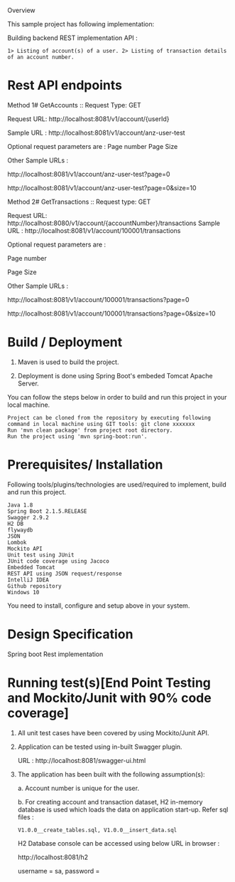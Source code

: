 

Overview

This sample project has following implementation:

Building backend REST implementation API :

	1> Listing of account(s) of a user. 2> Listing of transaction details of an account number.
  
  
 
Rest API endpoints
=====================

Method 1#  GetAccounts :: Request Type: GET

Request URL: http://localhost:8081/v1/account/{userId}

Sample URL : http://localhost:8081/v1/account/anz-user-test

Optional request parameters are :
Page number
Page Size

Other Sample URLs :

http://localhost:8081/v1/account/anz-user-test?page=0

http://localhost:8081/v1/account/anz-user-test?page=0&size=10

Method 2# GetTransactions :: Request type: GET

Request URL: http://localhost:8080/v1/account/{accountNumber}/transactions
Sample URL : http://localhost:8081/v1/account/100001/transactions

Optional request parameters are :

Page number

Page Size

Other Sample URLs :

http://localhost:8081/v1/account/100001/transactions?page=0

http://localhost:8081/v1/account/100001/transactions?page=0&size=10

Build / Deployment
=====================

1. Maven is used to build the project.

2. Deployment is done using Spring Boot's embeded Tomcat Apache Server.

 

You can follow the steps below in order to build and run this project in your local machine.

    Project can be cloned from the repository by executing following command in local machine using GIT tools: git clone xxxxxxx
    Run 'mvn clean package' from project root directory.
    Run the project using 'mvn spring-boot:run'.

Prerequisites/ Installation
================================

Following tools/plugins/technologies are used/required to implement, build and run this project.

    Java 1.8
    Spring Boot 2.1.5.RELEASE
	Swagger 2.9.2
	H2 DB
	flywaydb
    JSON
	Lombok
    Mockito API
    Unit test using JUnit
    JUnit code coverage using Jacoco
    Embedded Tomcat
    REST API using JSON request/response
    IntelliJ IDEA
    Github repository
    Windows 10

You need to install, configure and setup above in your system.


Design Specification
===============================
Spring boot Rest implementation

 

Running test(s)[End Point Testing and Mockito/Junit with 90% code coverage]
================================================================================

1. All unit test cases have been covered by using Mockito/Junit API.

2. Application can be tested using in-built Swagger plugin.

    URL : http://localhost:8081/swagger-ui.html

3. The application has been built with the following assumption(s):

   a. Account number is unique for the user.

   b. For creating account and transaction dataset, H2 in-memory database is used which loads the data on application start-up. 
    Refer sql files : 
    
       V1.0.0__create_tables.sql, V1.0.0__insert_data.sql
       
    H2 Database console can be accessed using below URL in browser :
    
      http://localhost:8081/h2
      
      username = sa,      password =
